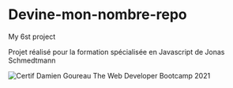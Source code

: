 # Devine-mon-nombre-repo
My 6st project


Projet réalisé pour la formation spécialisée en Javascript de Jonas Schmedtmann


![Certif Damien Goureau The Web Developer Bootcamp 2021](https://user-images.githubusercontent.com/90900880/134323666-5ab17a59-cd70-4063-90bf-88f5a7c73420.jpg)
